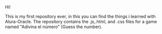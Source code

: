 Hi! 

This is my first repository ever, in this you can find the things i learned with Alura-Oracle. The repository contains the .js,.html, and .css files for a game named "Adivina el número" (Guess the number).
